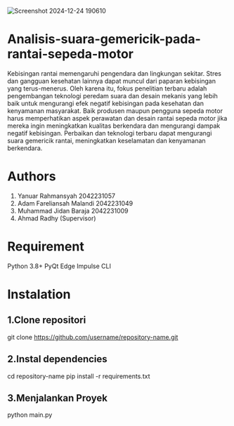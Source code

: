 ![Screenshot 2024-12-24 190610](https://github.com/user-attachments/assets/fa76bb08-7a49-4b96-9ebf-48a30295f4a2)

# Analisis-suara-gemericik-pada-rantai-sepeda-motor
Kebisingan rantai memengaruhi pengendara dan lingkungan sekitar. Stres dan gangguan kesehatan lainnya dapat muncul dari paparan kebisingan yang terus-menerus. Oleh karena itu, fokus penelitian terbaru adalah pengembangan teknologi peredam suara dan desain mekanis yang lebih baik untuk mengurangi efek negatif kebisingan pada kesehatan dan kenyamanan masyarakat.
Baik produsen maupun pengguna sepeda motor harus memperhatikan aspek perawatan dan desain rantai sepeda motor jika mereka ingin meningkatkan kualitas berkendara dan mengurangi dampak negatif kebisingan. Perbaikan dan teknologi terbaru dapat mengurangi suara gemericik rantai, meningkatkan keselamatan dan kenyamanan berkendara.

# Authors
1. Yanuar Rahmansyah 2042231057
2. Adam Fareliansah Malandi 2042231049
3. Muhammad Jidan Baraja 2042231009
4. Ahmad Radhy (Supervisor)

# Requirement
Python 3.8+
PyQt
Edge Impulse CLI

# Instalation
## 1.Clone repositori
git clone https://github.com/username/repository-name.git

## 2.Instal dependencies
cd repository-name
pip install -r requirements.txt

## 3.Menjalankan Proyek
python main.py

#
